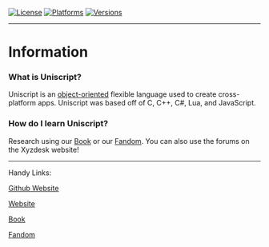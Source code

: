 [![License](https://img.shields.io/badge/License-Apache-red.svg)](https://github.com/xyzdeskorg/uniscript/blob/master/LICENSE)
[![Platforms](https://img.shields.io/badge/platform-Windows%20|%20Linux%20|%20OSX-lightgrey)](https://github.com/xyzdeskorg/uniscript/blob/master/PLATFORMS)
[![Versions](https://img.shields.io/static/v1?label=Version&message=3.9.18.8&color=%3CCOLOR%3E)](https://github.com/xyzdeskorg/uniscript/blob/master/VERSION)
***

# Information

<h3>What is Uniscript?</h3>
Uniscript is an <a href="https://en.wikipedia.org/wiki/Object-oriented_programming">object-oriented</a> flexible language used to create cross-platform apps. Uniscript was based off of C, C++, C#, Lua, and JavaScript.

<h3>How do I learn Uniscript?</h3>
Research using our <a href="docs.xyzdesk.online">Book</a> or our <a href="uniscript.fandom.com">Fandom</a>. You can also use the forums on the Xyzdesk website!

***

Handy Links:

<a href="http://xyzdeskorg.github.io/webuni">Github Website</a>

<a href="https://uniscript.xyzdesk.online">Website</a>

<a href="https://docs.xyzdesk.online">Book</a>

<a href="https://uniscript.fandom.com/wiki/Uniscript_Wiki">Fandom</a>



  


